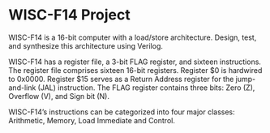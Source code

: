 WISC-F14 Project
==========

WISC-F14 is a 16-bit computer with a load/store architecture. Design, test, and synthesize this architecture using Verilog.

WISC-F14 has a register file, a 3-bit FLAG register, and sixteen instructions. The register file comprises sixteen 16-bit registers. Register $0 is hardwired to 0x0000. Register $15 serves as a Return Address register for the jump-and-link (JAL) instruction. The FLAG register contains three bits: Zero (Z), Overflow (V), and Sign bit (N).

WISC-F14’s instructions can be categorized into four major classes: Arithmetic, Memory, Load Immediate and Control. 
